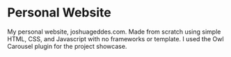 # Personal Website

My personal website, joshuageddes.com. Made from scratch using simple HTML, CSS, and Javascript with no frameworks or template. I used the Owl Carousel plugin for the project showcase.
